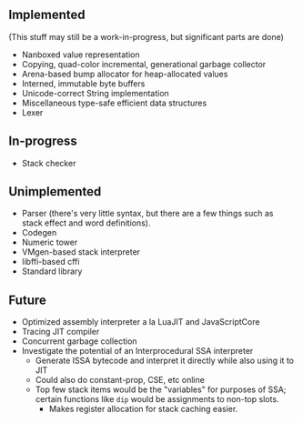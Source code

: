 Implemented
-----------

(This stuff may still be a work-in-progress, but significant parts are done)

- Nanboxed value representation
- Copying, quad-color incremental, generational garbage collector
- Arena-based bump allocator for heap-allocated values
- Interned, immutable byte buffers
- Unicode-correct String implementation
- Miscellaneous type-safe efficient data structures
- Lexer

In-progress
-----------
- Stack checker

Unimplemented
-------------

- Parser (there's very little syntax, but there are a few things such as stack
  effect and word definitions).
- Codegen
- Numeric tower
- VMgen-based stack interpreter
- libffi-based cffi
- Standard library

Future
------

- Optimized assembly interpreter a la LuaJIT and JavaScriptCore
- Tracing JIT compiler
- Concurrent garbage collection
- Investigate the potential of an Interprocedural SSA interpreter
  + Generate ISSA bytecode and interpret it directly while also using it to JIT
  + Could also do constant-prop, CSE, etc online
  + Top few stack items would be the "variables" for purposes of SSA; certain
    functions like `dip` would be assignments to non-top slots.
    - Makes register allocation for stack caching easier.
